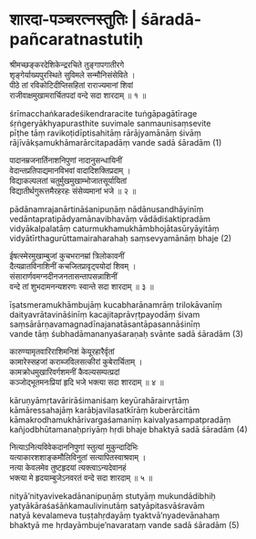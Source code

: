 # शारदा-पञ्चरत्नस्तुतिः | śāradā-pañcaratnastutiḥ

श्रीमच्छङ्करदेशिकेन्द्ररचिते तुङ्गापगातीरगे  
शृङ्गेर्याख्यपुरस्थिते सुविमले सन्मौनिसंसेविते ।  
पीठे तां रविकोटिदीप्तिसहितां राराज्यमानां शिवां  
राजीवाक्षमुखामरार्चितपदां वन्दे सदा शारदाम् ॥ १ ॥

śrīmacchaṅkaradeśikendraracite tuṅgāpagātīrage  
śṛṅgeryākhyapurasthite suvimale sanmaunisaṃsevite  
pīṭhe tāṃ ravikoṭidīptisahitāṃ rārājyamānāṃ śivāṃ  
rājīvākṣamukhāmarārcitapadāṃ vande sadā śāradām (1)

पादानम्रजनार्तिनाशनिपुणां नादानुसन्धायिनीं  
वेदान्तप्रतिपाद्यमानविभवां वादादिशक्तिप्रदाम् ।  
विद्याकल्पलतां चतुर्मुखमुखाम्भोजातसूर्यायितां  
विद्यातीर्थगुरूत्तमैरहरहः संसेव्यमानां भजे ॥ २ ॥

pādānamrajanārtināśanipuṇāṃ nādānusandhāyinīṃ  
vedāntapratipādyamānavibhavāṃ vādādiśaktipradām  
vidyākalpalatāṃ caturmukhamukhāmbhojātasūryāyitāṃ  
vidyātīrthagurūttamairaharahaḥ saṃsevyamānāṃ bhaje (2)

ईषत्स्मेरमुखाम्बुजां कुचभरानम्रां त्रिलोकावनीं  
दैत्यव्रातविनाशिनीं कचजितप्रावृट्पयोदां शिवम् ।  
संसारार्णवमग्नदीनजनतासन्तापसन्नाशिनीं  
वन्दे तां शुभदामनन्यशरणः स्वान्ते सदा शारदाम् ॥ ३ ॥

īṣatsmeramukhāmbujāṃ kucabharānamrāṃ trilokāvanīṃ  
daityavrātavināśinīṃ kacajitaprāvṛṭpayodāṃ śivam  
saṃsārārṇavamagnadīnajanatāsantāpasannāśinīṃ  
vande tāṃ śubhadāmananyaśaraṇaḥ svānte sadā śāradām (3)

कारुण्यामृतवारिराशिमनिशं केयूरहारैर्वृतां  
कामारेस्सहजां कराब्जविलसत्कीरां कुबेरार्चिताम् ।  
कामक्रोधमुखारिवर्गशमनीं कैवल्यसम्पत्प्रदां  
कञ्जोद्भूतमनःप्रियां हृदि भजे भक्त्या सदा शारदाम् ॥ ४ ॥

kāruṇyāmṛtavārirāśimaniśaṃ keyūrahārairvṛtāṃ  
kāmāressahajāṃ karābjavilasatkīrāṃ kuberārcitām  
kāmakrodhamukhārivargaśamanīṃ kaivalyasampatpradāṃ  
kañjodbhūtamanaḥpriyāṃ hṛdi bhaje bhaktyā sadā śāradām (4)

नित्याऽनित्यविवेकदाननिपुणां स्तुत्यां मुकुन्दादिभिः  
यत्याकारशशाङ्कमौलिविनुतां सत्यापितस्वाश्रवाम् ।  
नत्या केवलमेव तुष्टहृदयां त्यक्त्वाऽन्यदेवानहं  
भक्त्या मे हृदयाम्बुजेऽनवरतं वन्दे सदा शारदाम् ॥ ५ ॥

nityā’nityavivekadānanipuṇāṃ stutyāṃ mukundādibhiḥ  
yatyākāraśaśāṅkamaulivinutāṃ satyāpitasvāśravām  
natyā kevalameva tuṣṭahṛdayāṃ tyaktvā’nyadevānahaṃ  
bhaktyā me hṛdayāmbuje’navarataṃ vande sadā śāradām (5)
